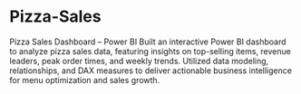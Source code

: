 # Pizza-Sales
Pizza Sales Dashboard – Power BI Built an interactive Power BI dashboard to analyze pizza sales data, featuring insights on top-selling items, revenue leaders, peak order times, and weekly trends. Utilized data modeling, relationships, and DAX measures to deliver actionable business intelligence for menu optimization and sales growth.
